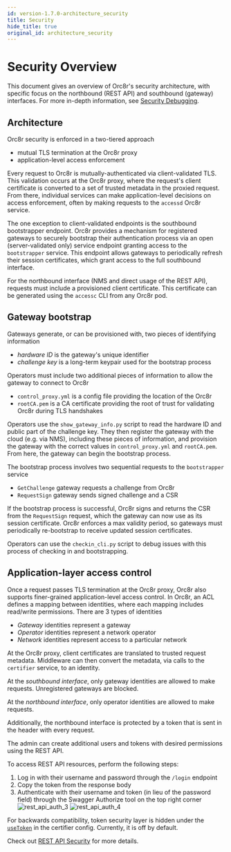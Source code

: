 ```yaml
---
id: version-1.7.0-architecture_security
title: Security
hide_title: true
original_id: architecture_security
---
```


# Security Overview

This document gives an overview of Orc8r's security architecture, with specific focus on the northbound (REST API) and southbound (gateway)
interfaces. For more in-depth information, see [Security Debugging](./dev_security.md).

## Architecture

Orc8r security is enforced in a two-tiered approach

- mutual TLS termination at the Orc8r proxy
- application-level access enforcement

Every request to Orc8r is mutually-authenticated via client-validated TLS. This validation occurs at the Orc8r proxy, where the request's
client certificate is converted to a set of trusted metadata in the proxied request. From there, individual services can make
application-level decisions on access enforcement, often by making requests to the `accessd` Orc8r service.

The one exception to client-validated endpoints is the southbound bootstrapper endpoint. Orc8r provides a mechanism for registered gateways
to securely bootstrap their authentication process via an open (server-validated only) service endpoint granting access to the
`bootstrapper` service. This endpoint allows gateways to periodically refresh their session certificates, which grant access to the full
southbound interface.

For the northbound interface (NMS and direct usage of the REST API), requests must include a provisioned client certificate. This
certificate can be generated using the `accessc` CLI from any Orc8r pod.

## Gateway bootstrap

Gateways generate, or can be provisioned with, two pieces of identifying information

- *hardware ID* is the gateway's unique identifier
- *challenge key* is a long-term keypair used for the bootstrap process

Operators must include two additional pieces of information to allow the gateway to connect to Orc8r

- `control_proxy.yml` is a config file providing the location of the Orc8r
- `rootCA.pem` is a CA certificate providing the root of trust for validating Orc8r during TLS handshakes

Operators use the `show_gateway_info.py` script to read the hardware ID and public part of the challenge key. They then register the gateway
with the cloud (e.g. via NMS), including these pieces of information, and provision the gateway with the correct values in
`control_proxy.yml` and `rootCA.pem`. From here, the gateway can begin the bootstrap process.

The bootstrap process involves two sequential requests to the `bootstrapper` service

- `GetChallenge` gateway requests a challenge from Orc8r
- `RequestSign` gateway sends signed challenge and a CSR

If the bootstrap process is successful, Orc8r signs and returns the CSR from the `RequestSign` request, which the gateway can now use as
its session certificate. Orc8r enforces a max validity period, so gateways must periodically re-bootstrap to receive updated session
certificates.

Operators can use the `checkin_cli.py` script to debug issues with this process of checking in and bootstrapping.

## Application-layer access control

Once a request passes TLS termination at the Orc8r proxy, Orc8r also supports finer-grained application-level access control. In Orc8r,
an ACL defines a mapping between identities, where each mapping includes read/write permissions. There are 3 types of identities

- *Gateway* identities represent a gateway
- *Operator* identities represent a network operator
- *Network* identities represent access to a particular network

At the Orc8r proxy, client certificates are translated to trusted request metadata. Middleware can then convert the metadata, via calls to
the `certifier` service, to an identity.

At the *southbound interface*, only gateway identities are allowed to make requests. Unregistered gateways are blocked.

At the *northbound interface*, only operator identities are allowed to make requests.

Additionally, the northbound interface is protected by a token that is sent in the header with every request.

The admin can create additional users and tokens with desired permissions using the REST API.

To access REST API resources, perform the following steps:

1. Log in with their username and password through the `/login` endpoint
2. Copy the token from the response body
3. Authenticate with their username and token (in lieu of the password field) through the Swagger Authorize tool on the top right corner
   ![rest_api_auth_3](../../../docs/assets/orc8r/rest_api_auth_3.png)
   ![rest_api_auth_4](../../../docs/assets/orc8r/rest_api_auth_4.png)

For backwards compatibility, token security layer is hidden under the [`useToken`](https://github.com/magma/magma/blob/master/orc8r/cloud/configs/certifier.yml#L25-L25) in the certifier config.
Currently, it is off by default.

Check out [REST API Security](./dev_rest_api_auth.md) for more details.
